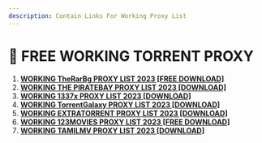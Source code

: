 ```yaml
---
description: Contain Links For Working Proxy List
---
```


# 👑 FREE WORKING TORRENT PROXY

1. [**WORKING TheRarBg PROXY LIST 2023 \[FREE DOWNLOAD\]**](https://torrentsproxylist.github.io/the-rarbg.to-torrent-proxy-list/)
2. [**WORKING THE PIRATEBAY PROXY LIST 2023 \[DOWNLOAD\]**](https://torrentsproxylist.github.io/the-piratebay-proxy-list/)
3. [**WORKING 1337x PROXY LIST 2023 \[DOWNLOAD\]**](https://torrentsproxylist.github.io/1337x-proxy-list/)
4. [**WORKING TorrentGalaxy PROXY LIST 2023 \[DOWNLOAD\]**](https://torrentsproxylist.github.io/torrent-galaxy/)
5. [**WORKING EXTRATORRENT PROXY LIST 2023 \[DOWNLOAD\]**](https://torrentsproxylist.github.io/extratorrent-proxy-list/)
6. [**WORKING 123MOVIES PROXY LIST 2023 \[FREE DOWNLOAD\]**](https://torrentsproxylist.github.io/123movies-proxy-list/)
7. [**WORKING TAMILMV PROXY LIST 2023 \[DOWNLOAD\]**](https://torrentsproxylist.github.io/tamilmv-proxy-list/)
